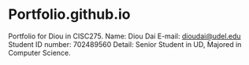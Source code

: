 # Portfolio.github.io
Portfolio for Diou in CISC275.
Name: Diou Dai
E-mail: dioudai@udel.edu
Student ID number: 702489560
Detail:
  Senior Student in UD, Majored in Computer Science.
